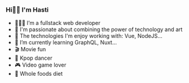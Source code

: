 ### Hi👋🏻 I'm Hasti

- 👩🏻‍💻 I’m a fullstack web developer
- 🌟 I'm passionate about combining the power of technology and art
- 💜 The technologies I'm enjoy working with: Vue, NodeJS...
- 🌱 I’m currently learning GraphQL, Nuxt...
- 🎬 Movie fun
- 💃 Kpop dancer
- 🎮 Video game lover
- 🍓 Whole foods diet


<!---
qin0511/qin0511 is a ✨ special ✨ repository because its `README.md` (this file) appears on your GitHub profile.
You can click the Preview link to take a look at your changes.
--->
